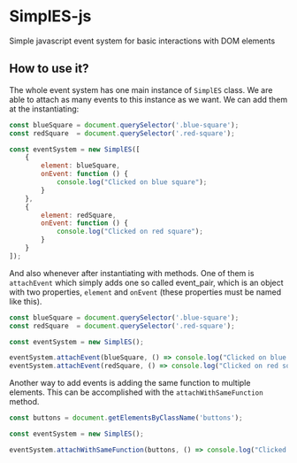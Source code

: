 # SimplES-js
Simple javascript event system for basic interactions with DOM elements

## How to use it?
The whole event system has one main instance of `SimplES` class. We are able to attach as many events to this
instance as we want. We can add them at the instantiating:
```javascript
const blueSquare = document.querySelector('.blue-square');
const redSquare  = document.querySelector('.red-square'); 

const eventSystem = new SimplES([
    {
        element: blueSquare,
        onEvent: function () {
            console.log("Clicked on blue square");    
        }
    },
    {
        element: redSquare,
        onEvent: function () {
            console.log("Clicked on red square");    
        }
    }
]);
```
And also whenever after instantiating with methods. One of them is `attachEvent` which simply adds one 
so called event_pair, which is an object with two properties, `element` and `onEvent` (these properties must be named like this).
```javascript
const blueSquare = document.querySelector('.blue-square');
const redSquare  = document.querySelector('.red-square'); 

const eventSystem = new SimplES();

eventSystem.attachEvent(blueSquare, () => console.log("Clicked on blue square"));
eventSystem.attachEvent(redSquare, () => console.log("Clicked on red square"));
```

Another way to add events is adding the same function to multiple elements. This can be accomplished with the
`attachWithSameFunction` method.
```javascript
const buttons = document.getElementsByClassName('buttons');

const eventSystem = new SimplES();

eventSystem.attachWithSameFunction(buttons, () => console.log("Clicked on one of these blue buttons!"));
```
